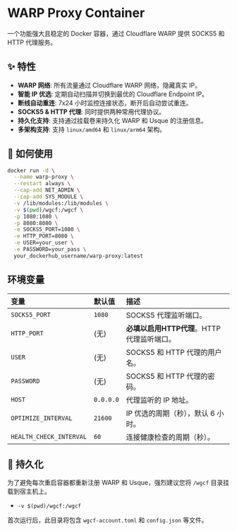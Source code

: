 # WARP Proxy Container

一个功能强大且稳定的 Docker 容器，通过 Cloudflare WARP 提供 SOCKS5 和 HTTP 代理服务。

## ✨ 特性

- **WARP 网络**: 所有流量通过 Cloudflare WARP 网络，隐藏真实 IP。
- **智能 IP 优选**: 定期自动扫描并切换到最优的 Cloudflare Endpoint IP。
- **断线自动重连**: 7x24 小时监控连接状态，断开后自动尝试重连。
- **SOCKS5 & HTTP 代理**: 同时提供两种常用代理协议。
- **持久化支持**: 支持通过挂载卷来持久化 WARP 和 Usque 的注册信息。
- **多架构支持**: 支持 `linux/amd64` 和 `linux/arm64` 架构。

## 🚀 如何使用

```bash
docker run -d \
  --name warp-proxy \
  --restart always \
  --cap-add NET_ADMIN \
  --cap-add SYS_MODULE \
  -v /lib/modules:/lib/modules \
  -v $(pwd)/wgcf:/wgcf \
  -p 1080:1080 \
  -p 8080:8080 \
  -e SOCKS5_PORT=1080 \
  -e HTTP_PORT=8080 \
  -e USER=your_user \
  -e PASSWORD=your_pass \
  your_dockerhub_username/warp-proxy:latest
```

## 环境变量

| 变量 | 默认值 | 描述 |
| :--- | :--- | :--- |
| `SOCKS5_PORT` | `1080` | SOCKS5 代理监听端口。 |
| `HTTP_PORT` | (无) | **必填以启用HTTP代理**。HTTP 代理监听端口。 |
| `USER` | (无) | SOCKS5 和 HTTP 代理的用户名。 |
| `PASSWORD` | (无) | SOCKS5 和 HTTP 代理的密码。 |
| `HOST` | `0.0.0.0` | 代理监听的 IP 地址。 |
| `OPTIMIZE_INTERVAL` | `21600` | IP 优选的周期（秒），默认 6 小时。 |
| `HEALTH_CHECK_INTERVAL`| `60` | 连接健康检查的周期（秒）。 |

## 📁 持久化

为了避免每次重启容器都重新注册 WARP 和 Usque，强烈建议您将 `/wgcf` 目录挂载到宿主机上。

- `-v $(pwd)/wgcf:/wgcf`

首次运行后，此目录将包含 `wgcf-account.toml` 和 `config.json` 等文件。
